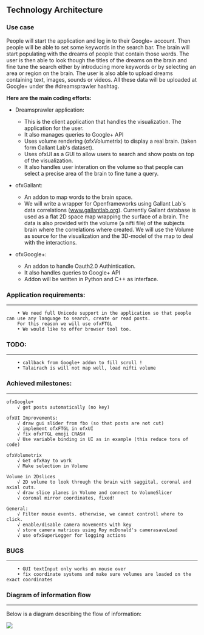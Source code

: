 ## Technology Architecture

### Use case

People will start the application and log in to their Google+ account. 
Then people will be able to set some keywords in the search bar.
The brain will start populating with the dreams of people that contain those words.
The user is then able to look though the titles of the dreams on the brain and fine tune the search either by introducing more keywords or by selecting an area or region on the brain.
The user is also able to upload dreams containing text, images, sounds or videos. All these data will be uploaded at Google+ under the #dreamsprawler hashtag.

**Here are the main coding efforts:**
- Dreamsprawler application:
	- This is the client application that handles the visualization. The application for the user.
	- It also manages queries to Google+ API
	- Uses volume rendering (ofxVolumetrix) to display a real brain. (taken form Gallant Lab's dataset).
	- Uses ofxUI as a GUI to allow users to search and show posts on top of the visualization.
	- It also handles user interation on the volume so that people can select a precise area of the brain to fine tune a query.

- ofxGallant:
	- An addon to map words to the brain space.
	- We will write a wrapper for Openframeworks using Gallant Lab`s data correlations (www.gallantlab.org).
Currently Gallant database is used as a flat 2D space map wrapping the surface of a brain. The data is also provided with the volume (a nifti file) of the subjects brain where the correlations where created.
We will use the Volume as source for the visualization and the 3D-model of the map to deal with the interactions.

- ofxGoogle+:
	- An addon to handle Oauth2.0 Authintication.
	- It also handles queries to Google+ API
	- Addon will be written in Python and C++ as interface.

### Application requirements:
--------------------------------------------------------------------------------
		• We need full Unicode support in the application so that people can use any language to search, create or read posts.
		For this reason we will use ofxFTGL
		• We would like to offer browser tool too.

### TODO:
--------------------------------------------------------------------------------
		• callback from Google+ addon to fill scroll !
		• Talairach is will not map well, load nifti volume

### Achieved milestones:
--------------------------------------------------------------------------------
	ofxGoogle+
		√ get posts automatically (no key)

	ofxUI Improvements:
		√ draw gui slider from fbo (so that posts are not cut)
		√ implement ofxFTGL in ofxUI
		√ fix ofxFTGL emoji CRASH 
		√ Use variable binding in UI as in example (this reduce tons of code)

	ofxVolumetrix
		√ Get ofxRay to work
		√ Make selection in Volume

	Volume in 2Dslices
		√ 2D volume to look through the brain with saggital, coronal and axial cuts.
		√ draw slice planes in Volume and connect to VolumeSlicer
		√ coronal mirror coordinates, fixed!

	General:
		√ Filter mouse events. otherwise, we cannot controll where to click.
		√ enable/disable camera movements with key
		√ store camera matrices using Roy mcDonald's camerasaveLoad
		√ use ofxSuperLogger for logging actions


### BUGS
--------------------------------------------------------------------------------
		• GUI textInput only works on mouse over
		• fix coordinate systems and make sure volumes are loaded on the exact coordinates


### Diagram of information flow
--------------------------------------------------------------------------------
Below is a diagram describing the flow of information:

<img src="https://docs.google.com/drawings/d/1bihc5fLX7nLSxHqRrgZz9CodR5Uqk4YVInev_7imNFA/pub?w=960&amp;h=720">


